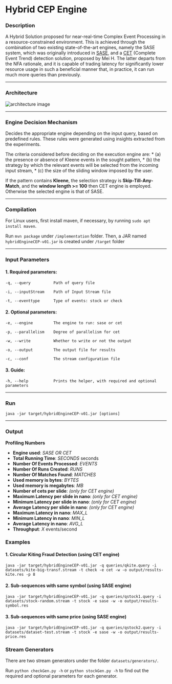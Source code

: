 # Hybrid CEP Engine

### Description

A Hybrid Solution proposed for near-real-time Complex Event Processing in a resource-constrained environment. 
This is achieved through the combination of two existing state-of-the-art engines, namely the SASE system, 
which was originally introduced in [SASE](http://sase.cs.umass.edu/uploads/pubs/sase-sigmod2006.pdf), 
and a [CET](https://dl.acm.org/doi/10.1145/3472456.3472526) (Complete Event Trend) detection solution, proposed  by Mei H. 
The latter departs from the NFA rationale, and it is capable of trading latency for significantly lower resource usage in such a beneficial manner that, in practice, it can run much more queries than previously.

***
### Architecture

![architecture image](https://github.com/KyraStyl/hybrid_cep_system/blob/master/hybrid-cep-arch.png)
***

### Engine Decision Mechanism
Decides the appropriate engine depending on the input query, based on predefined rules. These rules were generated using insights extracted from the experiments. 

The criteria considered before deciding on the execution engine are: 
    * (a) the presence or absence of Kleene events in the sought pattern, 
    * (b) the strategy by which the relevant events will be selected from the incoming input stream,
    * (c) the size of the sliding window imposed by the user. 

If the pattern contains **Kleene**, the selection strategy is **Skip-Till-Any-Match**, and the **window length >= 100** then CET engine is employed.
Otherwise the selected engine is that of SASE.

***

### Compilation 

For Linux users, first install maven, if necessary, by running ```sudo apt install maven```.

Run ```mvn package``` under ```/implementation``` folder.
Then, a JAR named ```hybridEngineCEP-v01.jar``` is created under ```/target``` folder

***

### Input Parameters

#### 1. Required parameters:

    -q, --query          Path of query file

    -i, --inputStream    Path of Input Stream file

    -t, --eventtype      Type of events: stock or check

#### 2. Optional parameters:

    -e, --engine         The engine to run: sase or cet

    -p, --parallelism    Degree of parallelism for cet

    -w, --write          Whether to write or not the output

    -o, --output         The output file for results

    -c, --conf           The stream configuration file

#### 3. Guide:
    -h, --help           Prints the helper, with required and optional parameters

***

### Run
```
java -jar target/hybridEngineCEP-v01.jar [options]
```
***

### Output
****Profiling Numbers****
* **Engine used**: *SASE OR CET*
* **Total Running Time**: *SECONDS* seconds
* **Number Of Events Processed**: *EVENTS*
* **Number Of Runs Created**: *RUNS*
* **Number Of Matches Found**: *MATCHES*
* **Used memory is bytes**: *BYTES*
* **Used memory is megabytes**: *MB*
* **Number of cets per slide**: *(only for CET engine)*
* **Maximum Latency per slide in nano**: *(only for CET engine)*
* **Minimum Latency per slide in nano**: *(only for CET engine)*
* **Average Latency per slide in nano**: *(only for CET engine)*
* **Maximum Latency in nano**: *MAX_L*
* **Minimum Latency in nano**: *MIN_L*
* **Average Latency in nano**: *AVG_L*
* **Throughput**: *X* events/second

### Examples
#### 1. Circular Kiting Fraud Detection (using CET engine)

```
java -jar target/hybridEngineCEP-v01.jar -q queries/qkite.query -i datasets/kite-big-transf.stream -t check -e cet -w -o output/results-kite.res -p 8
```

#### 2. Sub-sequences with same symbol (using SASE engine)
```
java -jar target/hybridEngineCEP-v01.jar -q queries/qstock1.query -i datasets/stock-random.stream -t stock -e sase -w -o output/results-symbol.res 
```

#### 3. Sub-sequences with same price (using SASE engine)
```
java -jar target/hybridEngineCEP-v01.jar -q queries/qstock2.query -i datasets/dataset-test.stream -t stock -e sase -w -o output/results-price.res 
```

### Stream Generators

There are two stream generators under the folder ```datasets/generators/```.

Run ```python checkGen.py -h``` or ```python stockGen.py -h``` to find out the required and optional
parameters for each generator.

